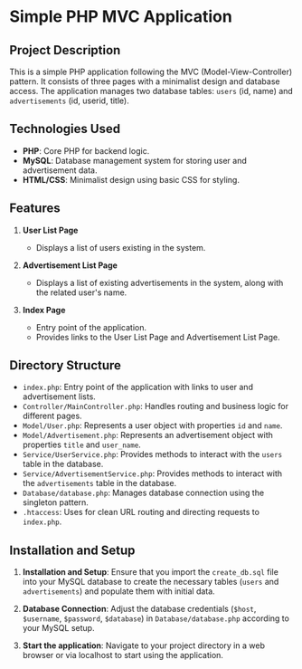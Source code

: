 # Simple PHP MVC Application

## Project Description

This is a simple PHP application following the MVC (Model-View-Controller) pattern. It consists of three pages with a minimalist design and database access. The application manages two database tables: `users` (id, name) and `advertisements` (id, userid, title).

## Technologies Used

- **PHP**: Core PHP for backend logic.
- **MySQL**: Database management system for storing user and advertisement data.
- **HTML/CSS**: Minimalist design using basic CSS for styling.

## Features

1. **User List Page**

   - Displays a list of users existing in the system.

2. **Advertisement List Page**

   - Displays a list of existing advertisements in the system, along with the related user's name.

3. **Index Page**
   - Entry point of the application.
   - Provides links to the User List Page and Advertisement List Page.

## Directory Structure

- `index.php`: Entry point of the application with links to user and advertisement lists.
- `Controller/MainController.php`: Handles routing and business logic for different pages.
- `Model/User.php`: Represents a user object with properties `id` and `name`.
- `Model/Advertisement.php`: Represents an advertisement object with properties `title` and `user_name`.
- `Service/UserService.php`: Provides methods to interact with the `users` table in the database.
- `Service/AdvertisementService.php`: Provides methods to interact with the `advertisements` table in the database.
- `Database/database.php`: Manages database connection using the singleton pattern.
- `.htaccess`: Uses for clean URL routing and directing requests to `index.php`.

## Installation and Setup

1. **Installation and Setup**: Ensure that you import the `create_db.sql` file into your MySQL database to create the necessary tables (`users` and `advertisements`) and populate them with initial data.

2. **Database Connection**: Adjust the database credentials (`$host`, `$username`, `$password`, `$database`) in `Database/database.php` according to your MySQL setup.

3. **Start the application**: Navigate to your project directory in a web browser or via localhost to start using the application.
